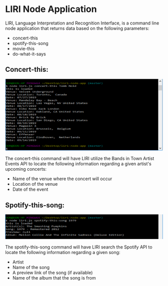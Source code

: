 # LIRI Node Application

LIRI, Language Interpretation and Recognition Interface, is a command line node application that returns data based on the following parameters:

* concert-this
* spotify-this-song
* movie-this
* do-what-it-says

## Concert-this:


![](https://github.com/Jrofalk/liri-node-app/blob/master/Images/concert-this.PNG)

The concert-this command will have LIRI utilize the Bands in Town Artist Events API to locate the following information regarding a given artist's upcoming concerts:

* Name of the venue where the concert will occur
* Location of the venue
* Date of the event

## Spotify-this-song:

![](https://github.com/Jrofalk/liri-node-app/blob/master/Images/spotify-this-song.PNG)

The spotify-this-song command will have LIRI search the Spotify API to locate the following information regarding a given song:

* Artist
* Name of the song
* A preview link of the song (if available)
* Name of the album that the song is from
